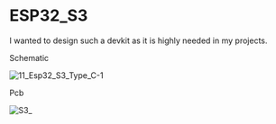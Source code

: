 # ESP32_S3

I wanted to design such a devkit as it is highly needed in my projects.

Schematic

![11_Esp32_S3_Type_C-1](https://github.com/memetteminarslan/esp32_c3_lm2576/assets/74721347/c4059307-97e6-4743-b750-de8951f18324)


Pcb

![S3_](https://github.com/memetteminarslan/esp32_c3_lm2576/assets/74721347/ea1b1749-65da-4bc7-8195-f2b96686b0ec)
